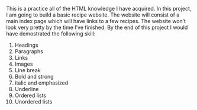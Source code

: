 This is a practice all of the HTML knowledge I have acquired. In this project, I am going to build a basic recipe website. The website will consist of a main index page which will have links to a few recipes. The website won’t look very pretty by the time I’ve finished. By the end of this project I would have demostrated the following skill:
1. Headings
2. Paragraphs
3. Links
4. Images
5. Line break
6. Bold and strong
7. italic and emphasized
8. Underline
9. Ordered lists
10. Unordered lists

